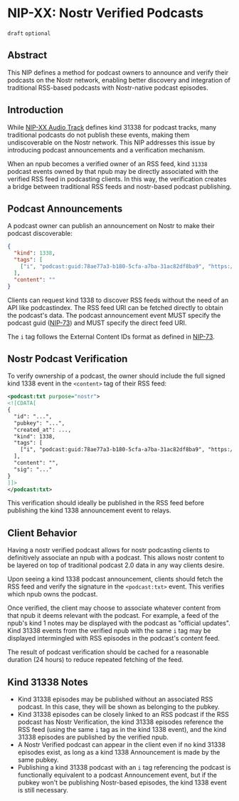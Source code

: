 NIP-XX: Nostr Verified Podcasts
======

`draft` `optional`

## Abstract

This NIP defines a method for podcast owners to announce and verify their podcasts on the Nostr network, enabling better discovery and integration of traditional RSS-based podcasts with Nostr-native podcast episodes.

## Introduction

While [NIP-XX Audio Track](https://github.com/nostr-protocol/nips/pull/1043) defines kind 31338 for podcast tracks, many traditional podcasts do not publish these events, making them undiscoverable on the Nostr network. This NIP addresses this issue by introducing podcast announcements and a verification mechanism.

When an npub becomes a verified owner of an RSS feed, kind `31338` podcast events owned by that npub may be directly associated with the verified RSS feed in podcasting clients. In this way, the verification creates a bridge between traditional RSS feeds and nostr-based podcast publishing.

## Podcast Announcements

A podcast owner can publish an announcement on Nostr to make their podcast discoverable:

```json
{
  "kind": 1338,
  "tags": [
    ["i", "podcast:guid:78ae77a3-b180-5cfa-a7ba-31ac82df8ba9", "https://example.com/podcast/feed.xml"]
  ],
  "content": ""
}
```

Clients can request kind 1338 to discover RSS feeds without the need of an API like podcastindex. The RSS feed URI can be fetched directly to obtain the podcast's data. The podcast announcement event MUST specify the podcast guid ([NIP-73](https://github.com/nostr-protocol/nips/blob/master/73.md)) and MUST specify the direct feed URI.

The `i` tag follows the External Content IDs format as defined in [NIP-73](https://github.com/nostr-protocol/nips/blob/master/73.md).

## Nostr Podcast Verification

To verify ownership of a podcast, the owner should include the full signed kind 1338 event in the `<content>` tag of their RSS feed:

```xml
<podcast:txt purpose="nostr">
<![CDATA[
{
  "id": "...",
  "pubkey": "...",
  "created_at": ...,
  "kind": 1338,
  "tags": [
    ["i", "podcast:guid:78ae77a3-b180-5cfa-a7ba-31ac82df8ba9", "https://example.com/podcast/feed.xml"]
  ],
  "content": "",
  "sig": "..."
}
]]>
</podcast:txt>
```

This verification should ideally be published in the RSS feed before publishing the kind 1338 announcement event to relays.

## Client Behavior

Having a nostr verified podcast allows for nostr podcasting clients to definitively associate an npub with a podcast. This allows nostr content to be layered on top of traditional podcast 2.0 data in any way clients desire.

Upon seeing a kind 1338 podcast announcement, clients should fetch the RSS feed and verify the signature in the `<podcast:txt>` event. This verifies which npub owns the podcast.

Once verified, the client may choose to associate whatever content from that npub it deems relevant with the podcast. For example, a feed of the npub's kind 1 notes may be displayed with the podcast as "official updates". Kind 31338 events from the verified npub with the same `i` tag may be displayed intermingled with RSS episodes in the podcast's content feed.

The result of podcast verification should be cached for a reasonable duration (24 hours) to reduce repeated fetching of the feed.

## Kind 31338 Notes 

- Kind 31338 episodes may be published without an associated RSS podcast. In this case, they will be shown as belonging to the pubkey.
- Kind 31338 episodes can be closely linked to an RSS podcast if the RSS podcast has Nostr Verification, the kind 31338 episodes reference the RSS feed (using the same `i` tag as in the kind 1338 event), and the kind 31338 episodes are published by the verified npub.
- A Nostr Verified podcast can appear in the client even if no kind 31338 episodes exist, as long as a kind 1338 Announcement is made by the same pubkey.
- Publishing a kind 31338 podcast with an `i` tag referencing the podcast is functionally equivalent to a podcast Announcement event, but if the pubkey won't be publishing Nostr-based episodes, the kind 1338 event is still necessary.
